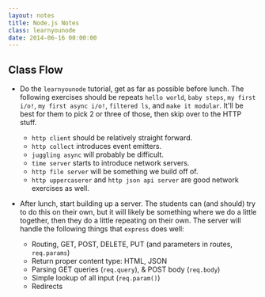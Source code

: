 ```yaml
---
layout: notes
title: Node.js Notes
class: learnyounode
date: 2014-06-16 00:00:00
---
```


## Class Flow


- Do the `learnyounode` tutorial, get as far as possible before lunch. The
  following exercises should be repeats `hello world`, `baby steps`,
  `my first i/o!`, `my first async i/o!`, `filtered ls`, and `make it modular`.
  It'll be best for them to pick 2 or three of those, then skip over to the
  HTTP stuff.
  - `http client` should be relatively straight forward.
  - `http collect` introduces event emitters.
  - `juggling async` will probably be difficult.
  - `time server` starts to introduce network servers.
  - `http file server` will be something we build off of.
  - `http uppercaserer` and `http json api server` are good network exercises
    as well.

- After lunch, start building up a server. The students can (and should) try to
  do this on their own, but it will likely be something where we do a little
  together, then they do a little repeating on their own. The server will
  handle the following things that `express` does well:
  - Routing, GET, POST, DELETE, PUT (and parameters in routes, `req.params`)
  - Return proper content type: HTML, JSON
  - Parsing GET queries (`req.query`),  & POST body (`req.body`)
  - Simple lookup of all input (`req.param()`)
  - Redirects

